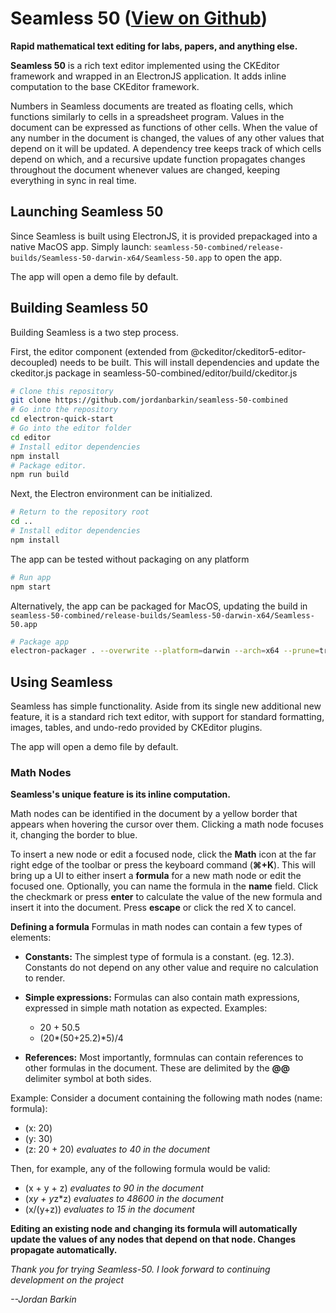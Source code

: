 # Seamless 50 ([View on Github](https://github.com/jordanbarkin/seamless-50-combined))

**Rapid mathematical text editing for labs, papers, and anything else.**

**Seamless 50** is a rich text editor implemented using the CKEditor framework and wrapped in an ElectronJS application. It adds inline computation to the base CKEditor framework. 

Numbers in Seamless documents are treated as floating cells, which functions similarly to cells in a spreadsheet program. Values in the document can be expressed as functions of other cells. When the value of any number in the document is changed, the values of any other values that depend on it will be updated. A dependency tree keeps track of which cells depend on which, and a recursive update function propagates changes throughout the document whenever values are changed, keeping everything in sync in real time.

## Launching Seamless 50

Since Seamless is built using ElectronJS, it is provided prepackaged into a native MacOS app. Simply launch:
 `seamless-50-combined/release-builds/Seamless-50-darwin-x64/Seamless-50.app` to open the app.

The app will open a demo file by default.

## Building Seamless 50
Building Seamless is a two step process. 

First, the editor component (extended from @ckeditor/ckeditor5-editor-decoupled) needs to be built. This will install dependencies and update the ckeditor.js package in seamless-50-combined/editor/build/ckeditor.js

```bash
# Clone this repository
git clone https://github.com/jordanbarkin/seamless-50-combined
# Go into the repository
cd electron-quick-start
# Go into the editor folder
cd editor
# Install editor dependencies
npm install
# Package editor.
npm run build
```

Next, the Electron environment can be initialized.
```bash
# Return to the repository root
cd ..
# Install editor dependencies
npm install
```

The app can be tested without packaging on any platform
```bash
# Run app
npm start
```

Alternatively, the app can be packaged for MacOS, updating the build in `seamless-50-combined/release-builds/Seamless-50-darwin-x64/Seamless-50.app` 
```bash
# Package app
electron-packager . --overwrite --platform=darwin --arch=x64 --prune=true --out=release-builds
```

## Using Seamless

Seamless has simple functionality. Aside from its single new additional new feature, it is a standard rich text editor, with support for standard formatting, images, tables, and undo-redo provided by CKEditor plugins. 

The app will open a demo file by default.

### Math Nodes

**Seamless's unique feature is its inline computation.**

Math nodes can be identified in the document by a yellow border that appears when hovering the cursor over them. Clicking a math node focuses it, changing the border to blue. 

To insert a new node or edit a focused node, click the **Math** icon at the far right edge of the toolbar or press the keyboard command (**⌘+K**).
This will bring up a UI to either insert a **formula** for a new math node or edit the focused one. Optionally, you can name the formula in the **name** field. Click the checkmark or press **enter** to calculate the value of the new formula and insert it into the document. Press **escape** or click the red X to cancel.

**Defining a formula**
Formulas in math nodes can contain a few types of elements: 

- **Constants:** The simplest type of formula is a constant. (eg. 12.3). Constants do not depend on any other value and require no calculation to render.

- **Simple expressions:** Formulas can also contain math expressions, expressed in simple math notation as expected. Examples:
	- 20 + 50.5
	- (20*(50+25.2)*5)/4

- **References:** Most importantly, formnulas can contain references to other formulas in the document. These are delimited by the **@@** delimiter symbol at both sides.

Example: Consider a document containing the following math nodes (name: formula): 
 - (x: 20)
 - (y: 30)
 - (z: 20 + 20) *evaluates to 40 in the document*

Then, for example, any of the following formula would be valid:
 - (x + y + z) *evaluates to 90 in the document*
 - (x*y + y*z*z) *evaluates to 48600 in the document*
 - (x/(y+z)) *evaluates to 15 in the document*

**Editing an existing node and changing its formula will automatically update the values of any nodes that depend on that node. Changes propagate automatically.**

*Thank you for trying Seamless-50. I look forward to continuing development on the project*

*--Jordan Barkin*







